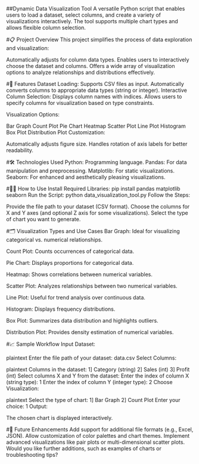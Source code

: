##Dynamic Data Visualization Tool
A versatile Python script that enables users to load a dataset, select columns, and create a variety of visualizations interactively. The tool supports multiple chart types and allows flexible column selection.

#📋 Project Overview
This project simplifies the process of data exploration and visualization:

Automatically adjusts for column data types.
Enables users to interactively choose the dataset and columns.
Offers a wide array of visualization options to analyze relationships and distributions effectively.

#🚀 Features
Dataset Loading:
Supports CSV files as input.
Automatically converts columns to appropriate data types (string or integer).
Interactive Column Selection:
Displays column names with indices.
Allows users to specify columns for visualization based on type constraints.

Visualization Options:

Bar Graph
Count Plot
Pie Chart
Heatmap
Scatter Plot
Line Plot
Histogram
Box Plot
Distribution Plot
Customization:

Automatically adjusts figure size.
Handles rotation of axis labels for better readability.

#🛠️ Technologies Used
Python: Programming language.
Pandas: For data manipulation and preprocessing.
Matplotlib: For static visualizations.
Seaborn: For enhanced and aesthetically pleasing visualizations.

#🧑‍💻 How to Use
Install Required Libraries:
pip install pandas matplotlib seaborn
Run the Script:
python data_visualization_tool.py
Follow the Steps:

Provide the file path to your dataset (CSV format).
Choose the columns for X and Y axes (and optional Z axis for some visualizations).
Select the type of chart you want to generate.

#🗂️ Visualization Types and Use Cases
Bar Graph:
Ideal for visualizing categorical vs. numerical relationships.

Count Plot:
Counts occurrences of categorical data.

Pie Chart:
Displays proportions for categorical data.

Heatmap:
Shows correlations between numerical variables.

Scatter Plot:
Analyzes relationships between two numerical variables.

Line Plot:
Useful for trend analysis over continuous data.

Histogram:
Displays frequency distributions.

Box Plot:
Summarizes data distribution and highlights outliers.

Distribution Plot:
Provides density estimation of numerical variables.

#📈 Sample Workflow
Input Dataset:

plaintext
Enter the file path of your dataset: data.csv
Select Columns:

plaintext
Columns in the dataset:
1] Category (string)
2] Sales (int)
3] Profit (int)
Select columns X and Y from the dataset:
Enter the index of column X (string type): 1
Enter the index of column Y (integer type): 2
Choose Visualization:

plaintext
Select the type of chart:
1] Bar Graph
2] Count Plot
Enter your choice: 1
Output:

The chosen chart is displayed interactively.

#🔄 Future Enhancements
Add support for additional file formats (e.g., Excel, JSON).
Allow customization of color palettes and chart themes.
Implement advanced visualizations like pair plots or multi-dimensional scatter plots.
Would you like further additions, such as examples of charts or troubleshooting tips?






